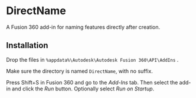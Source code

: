 # DirectName

A Fusion 360 add-in for naming features directly after creation.

## Installation
Drop the files in `%appdata%\Autodesk\Autodesk Fusion 360\API\AddIns` .

Make sure the directory is named `DirectName`, with no suffix.

Press Shift+S in Fusion 360 and go to the *Add-Ins* tab. Then select the add-in and click the *Run* button. Optionally select *Run on Startup*.